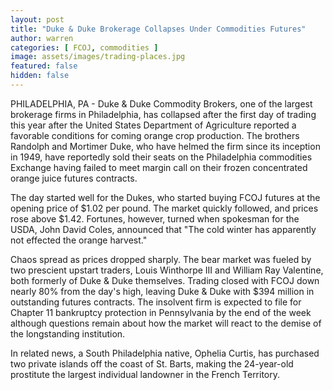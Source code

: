 ```yaml
---
layout: post
title: "Duke & Duke Brokerage Collapses Under Commodities Futures"
author: warren
categories: [ FCOJ, commodities ]
image: assets/images/trading-places.jpg
featured: false
hidden: false
---
```


PHILADELPHIA, PA - Duke & Duke Commodity Brokers, one of the largest brokerage firms in Philadelphia, has collapsed after the first day of trading this year after the United States Department of Agriculture reported a favorable conditions for coming orange crop production. The brothers Randolph and Mortimer Duke, who have helmed the firm since its inception in 1949, have reportedly sold their seats on the Philadelphia commodities Exchange having failed to meet margin call on their frozen concentrated orange juice futures contracts.

The day started well for the Dukes, who started buying FCOJ futures at the opening price of $1.02 per pound. The market quickly followed, and  prices rose above $1.42. Fortunes, however, turned when spokesman for the USDA, John David Coles, announced that "The cold winter has apparently not effected the orange harvest."

Chaos spread as prices dropped sharply. The bear market was fueled by two prescient upstart traders, Louis Winthorpe III and William Ray Valentine, both formerly of Duke & Duke themselves. Trading closed with FCOJ down nearly 80% from the day's high, leaving Duke & Duke with $394 million in outstanding futures contracts. The insolvent firm is expected to file for Chapter 11 bankruptcy protection in Pennsylvania by the end of the week although questions remain about how the market will react to the demise of the longstanding institution.

In related news, a South Philadelphia native, Ophelia Curtis, has purchased two private islands off the coast of St. Barts, making the 24-year-old prostitute the largest individual landowner in the French Territory.